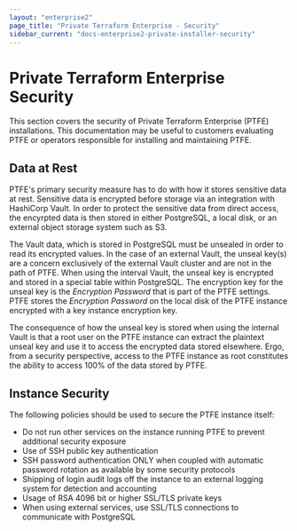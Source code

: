 ```yaml
---
layout: "enterprise2"
page_title: "Private Terraform Enterprise - Security"
sidebar_current: "docs-enterprise2-private-installer-security"
---
```


# Private Terraform Enterprise Security

This section covers the security of Private Terraform Enterprise (PTFE)
installations. This documentation may be
useful to customers evaluating PTFE or operators responsible for installing and
maintaining PTFE.

## Data at Rest

PTFE's primary security measure has to do with how it stores sensitive data at rest. 
Sensitive data is encrypted before storage via an integration with HashiCorp Vault.
In order to protect the sensitive data from direct access, 
the encyrpted data is then stored in either PostgreSQL, a local disk, 
or an external object storage system such as S3.

The Vault data, which is stored in PostgreSQL must be unsealed in order to read its encrypted values. 
In the  case of an external Vault, the unseal key(s) are a
concern exclusively of the external Vault cluster and are not in the path of PTFE.
When using the interval Vault, the unseal key is encrypted and stored in a
special table within PostgreSQL. The encryption key for the unseal key
is the *Encryption Password* that is part of the PTFE settings. PTFE stores
the *Encryption Password* on the local disk of the PTFE instance encrypted
with a key instance encryption key.

The consequence of how the unseal key is stored when using the internal Vault
is that a root user on the PTFE instance can extract the plaintext unseal key
and use it to access the encrypted data stored elsewhere. Ergo, from a security
perspective, access to the PTFE instance as root constitutes the ability to access
100% of the data stored by PTFE.

## Instance Security

The following policies should be used to secure the PTFE instance itself:

* Do not run other services on the instance running PTFE to prevent additional
  security exposure
* Use of SSH public key authentication
* SSH password authentication ONLY when coupled with automatic password rotation
  as available by some security protocols
* Shipping of login audit logs off the instance to an external logging system
  for detection and accounting
* Usage of RSA 4096 bit or higher SSL/TLS private keys
* When using external services, use SSL/TLS connections to communicate with
  PostgreSQL
